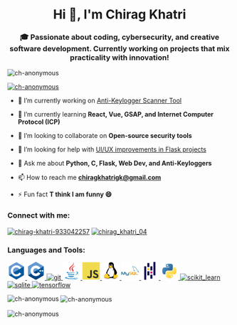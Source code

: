 <h1 align="center">Hi 👋, I'm Chirag Khatri</h1>
<h3 align="center">🎓 Passionate about coding, cybersecurity, and creative software development. Currently working on projects that mix practicality with innovation!</h3>

<p align="left"> <img src="https://komarev.com/ghpvc/?username=ch-anonymous&label=Profile%20views&color=0e75b6&style=flat" alt="ch-anonymous" /> </p>

<p align="left"> <a href="https://github.com/ryo-ma/github-profile-trophy"><img src="https://github-profile-trophy.vercel.app/?username=ch-anonymous" alt="ch-anonymous" /></a> </p>

- 🔭 I’m currently working on [Anti-Keylogger Scanner Tool](https://github.com/CH-Anonymous/anti-keylogger-scanner)

- 🌱 I’m currently learning **React, Vue, GSAP, and Internet Computer Protocol (ICP)**

- 👯 I’m looking to collaborate on **Open-source security tools**

- 🤝 I’m looking for help with [UI/UX improvements in Flask projects](https://github.com/CH-Anonymous/Medical_Management_System)

- 💬 Ask me about **Python, C, Flask, Web Dev, and Anti-Keyloggers**

- 📫 How to reach me **chiragkhatrigk@gmail.com**

- ⚡ Fun fact **T think I am funny 😄**

<h3 align="left">Connect with me:</h3>
<p align="left">
<a href="https://linkedin.com/in/chirag-khatri-933042257" target="blank"><img align="center" src="https://raw.githubusercontent.com/rahuldkjain/github-profile-readme-generator/master/src/images/icons/Social/linked-in-alt.svg" alt="chirag-khatri-933042257" height="30" width="40" /></a>
<a href="https://instagram.com/chirag_khatri_04" target="blank"><img align="center" src="https://raw.githubusercontent.com/rahuldkjain/github-profile-readme-generator/master/src/images/icons/Social/instagram.svg" alt="chirag_khatri_04" height="30" width="40" /></a>
</p>

<h3 align="left">Languages and Tools:</h3>
<p align="left"> <a href="https://www.cprogramming.com/" target="_blank" rel="noreferrer"> <img src="https://raw.githubusercontent.com/devicons/devicon/master/icons/c/c-original.svg" alt="c" width="40" height="40"/> </a> <a href="https://www.w3schools.com/cpp/" target="_blank" rel="noreferrer"> <img src="https://raw.githubusercontent.com/devicons/devicon/master/icons/cplusplus/cplusplus-original.svg" alt="cplusplus" width="40" height="40"/> </a> <a href="https://git-scm.com/" target="_blank" rel="noreferrer"> <img src="https://www.vectorlogo.zone/logos/git-scm/git-scm-icon.svg" alt="git" width="40" height="40"/> </a> <a href="https://www.java.com" target="_blank" rel="noreferrer"> <img src="https://raw.githubusercontent.com/devicons/devicon/master/icons/java/java-original.svg" alt="java" width="40" height="40"/> </a> <a href="https://developer.mozilla.org/en-US/docs/Web/JavaScript" target="_blank" rel="noreferrer"> <img src="https://raw.githubusercontent.com/devicons/devicon/master/icons/javascript/javascript-original.svg" alt="javascript" width="40" height="40"/> </a> <a href="https://www.linux.org/" target="_blank" rel="noreferrer"> <img src="https://raw.githubusercontent.com/devicons/devicon/master/icons/linux/linux-original.svg" alt="linux" width="40" height="40"/> </a> <a href="https://www.mysql.com/" target="_blank" rel="noreferrer"> <img src="https://raw.githubusercontent.com/devicons/devicon/master/icons/mysql/mysql-original-wordmark.svg" alt="mysql" width="40" height="40"/> </a> <a href="https://pandas.pydata.org/" target="_blank" rel="noreferrer"> <img src="https://raw.githubusercontent.com/devicons/devicon/2ae2a900d2f041da66e950e4d48052658d850630/icons/pandas/pandas-original.svg" alt="pandas" width="40" height="40"/> </a> <a href="https://www.python.org" target="_blank" rel="noreferrer"> <img src="https://raw.githubusercontent.com/devicons/devicon/master/icons/python/python-original.svg" alt="python" width="40" height="40"/> </a> <a href="https://scikit-learn.org/" target="_blank" rel="noreferrer"> <img src="https://upload.wikimedia.org/wikipedia/commons/0/05/Scikit_learn_logo_small.svg" alt="scikit_learn" width="40" height="40"/> </a> <a href="https://www.sqlite.org/" target="_blank" rel="noreferrer"> <img src="https://www.vectorlogo.zone/logos/sqlite/sqlite-icon.svg" alt="sqlite" width="40" height="40"/> </a> <a href="https://www.tensorflow.org" target="_blank" rel="noreferrer"> <img src="https://www.vectorlogo.zone/logos/tensorflow/tensorflow-icon.svg" alt="tensorflow" width="40" height="40"/> </a> </p>

<p><img align="left" src="https://github-readme-stats.vercel.app/api/top-langs?username=ch-anonymous&show_icons=true&locale=en&layout=compact" alt="ch-anonymous" /></p>

<p>&nbsp;<img align="center" src="https://github-readme-stats.vercel.app/api?username=ch-anonymous&show_icons=true&locale=en" alt="ch-anonymous" /></p>

<p><img align="center" src="https://github-readme-streak-stats.herokuapp.com/?user=ch-anonymous&" alt="ch-anonymous" /></p>
